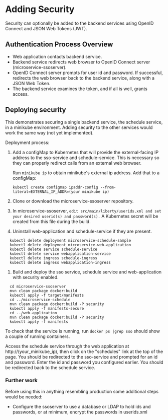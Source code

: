 # Adding Security
Security can optionally be added to the backend services using OpenID Connect and JSON Web Tokens (JWT).

## Authentication Process Overview
- Web application contacts backend service.
- Backend service redirects web browser to OpenID Connect server (microservice-ssoserver).
- OpenID Connect server prompts for user id and password.  If successful, redirects the web browser back to the backend service, along with a JSON Web Token.
- The backend service examines the token, and if all is well, grants access.

## Deploying security

This demonstrates securing a single backend service, the schedule service, in a minikube environment.  Adding security to the other services would work the same way (not yet implemented). 


Deployment process:

1. Add a configMap to Kubernetes that will provide the external-facing IP address to the sso-service and schedule-service.  This is necessary so they can properly redirect calls from an external web browser.

    Run ``minikube ip``  to obtain minikube's external ip address.
    Add that to a configMap:
 
     ``kubectl create configmap ipaddr-config --from-literal=EXTERNAL_IP_ADDR=(your minikube ip)``
      
1. Clone or download the microservice-ssoserver repository.       
      
1. In microservice-ssoserver, ``edit src/main/liberty/userids.xml and set your desired userid(s) and password(s).``  A Kubernetes secret will be created from this file during the build. 

1. Uninstall web-application and schedule-service if they are present. 
```
  kubectl delete deployment microservice-schedule-sample
  kubectl delete deployment microservice-web-application
  kubectl delete service schedule-service
  kubectl delete service webapplication-service
  kubectl delete ingress schedule-ingress
  kubectl delete ingress webapplication-ingress
```
1. Build and deploy the sso service, schedule service and web-application with security enabled.
```
  cd microservice-ssoserver
  mvn clean package docker:build  
  kubectl apply -f target/manifests
  cd ../microservice-schedule
  mvn clean package docker:build -P security
  kubectl apply -f manifests-secure
  cd ../web-application
  mvn clean package docker:build -P security
  kubectl apply -f manifests  
```
To check that the service is running, run ``docker ps |grep sso`` should show a couple of running containers. 

Access the schedule service through the web application at http://(your_minikube_ip), then click on the "schedules" link at the top of the page.  You should be redirected to the sso-service and prompted for an id and password.  Enter the id and password you configured earlier.  You should be redirected back to the schedule service.

### Further work

Before using this in anything resembling production some additional steps would be needed:

- Configure the ssoserver to use a database or LDAP to hold ids and passwords, or at minimum, encrypt the passwords in userids.xml


